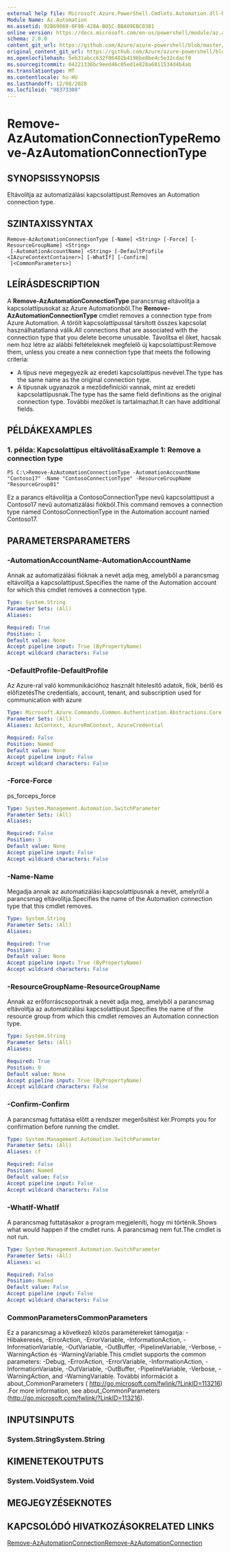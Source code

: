 ```yaml
---
external help file: Microsoft.Azure.PowerShell.Cmdlets.Automation.dll-Help.xml
Module Name: Az.Automation
ms.assetid: 92B69069-0F98-428A-B05C-BBA09EBC0381
online version: https://docs.microsoft.com/en-us/powershell/module/az.automation/remove-azautomationconnectiontype
schema: 2.0.0
content_git_url: https://github.com/Azure/azure-powershell/blob/master/src/Automation/Automation/help/Remove-AzAutomationConnectionType.md
original_content_git_url: https://github.com/Azure/azure-powershell/blob/master/src/Automation/Automation/help/Remove-AzAutomationConnectionType.md
ms.openlocfilehash: 5eb31abcc632f06402b4196be8be4c5e32cdacf0
ms.sourcegitcommit: 04221336bc9eed46c05ed1e828a6811534d4b4ab
ms.translationtype: MT
ms.contentlocale: hu-HU
ms.lasthandoff: 12/08/2020
ms.locfileid: "98373308"
---
```

# <span data-ttu-id="47bf5-101">Remove-AzAutomationConnectionType</span><span class="sxs-lookup"><span data-stu-id="47bf5-101">Remove-AzAutomationConnectionType</span></span>

## <span data-ttu-id="47bf5-102">SYNOPSIS</span><span class="sxs-lookup"><span data-stu-id="47bf5-102">SYNOPSIS</span></span>
<span data-ttu-id="47bf5-103">Eltávolítja az automatizálási kapcsolattípust.</span><span class="sxs-lookup"><span data-stu-id="47bf5-103">Removes an Automation connection type.</span></span>

## <span data-ttu-id="47bf5-104">SZINTAXIS</span><span class="sxs-lookup"><span data-stu-id="47bf5-104">SYNTAX</span></span>

```
Remove-AzAutomationConnectionType [-Name] <String> [-Force] [-ResourceGroupName] <String>
 [-AutomationAccountName] <String> [-DefaultProfile <IAzureContextContainer>] [-WhatIf] [-Confirm]
 [<CommonParameters>]
```

## <span data-ttu-id="47bf5-105">LEÍRÁS</span><span class="sxs-lookup"><span data-stu-id="47bf5-105">DESCRIPTION</span></span>
<span data-ttu-id="47bf5-106">A **Remove-AzAutomationConnectionType** parancsmag eltávolítja a kapcsolattípusokat az Azure Automationből.</span><span class="sxs-lookup"><span data-stu-id="47bf5-106">The **Remove-AzAutomationConnectionType** cmdlet removes a connection type from Azure Automation.</span></span>
<span data-ttu-id="47bf5-107">A törölt kapcsolattípussal társított összes kapcsolat használhatatlanná válik.</span><span class="sxs-lookup"><span data-stu-id="47bf5-107">All connections that are associated with the connection type that you delete become unusable.</span></span>
<span data-ttu-id="47bf5-108">Távolítsa el őket, hacsak nem hoz létre az alábbi feltételeknek megfelelő új kapcsolattípust:</span><span class="sxs-lookup"><span data-stu-id="47bf5-108">Remove them, unless you create a new connection type that meets the following criteria:</span></span> 
- <span data-ttu-id="47bf5-109">A típus neve megegyezik az eredeti kapcsolattípus nevével.</span><span class="sxs-lookup"><span data-stu-id="47bf5-109">The type has the same name as the original connection type.</span></span> 
- <span data-ttu-id="47bf5-110">A típusnak ugyanazok a meződefiníciói vannak, mint az eredeti kapcsolattípusnak.</span><span class="sxs-lookup"><span data-stu-id="47bf5-110">The type has the same field definitions as the original connection type.</span></span>
<span data-ttu-id="47bf5-111">További mezőket is tartalmazhat.</span><span class="sxs-lookup"><span data-stu-id="47bf5-111">It can have additional fields.</span></span>

## <span data-ttu-id="47bf5-112">PÉLDÁK</span><span class="sxs-lookup"><span data-stu-id="47bf5-112">EXAMPLES</span></span>

### <span data-ttu-id="47bf5-113">1. példa: Kapcsolattípus eltávolítása</span><span class="sxs-lookup"><span data-stu-id="47bf5-113">Example 1: Remove a connection type</span></span>
```
PS C:\>Remove-AzAutomationConnectionType -AutomationAccountName "Contoso17" -Name "ContosoConnectionType" -ResourceGroupName "ResourceGroup01"
```

<span data-ttu-id="47bf5-114">Ez a parancs eltávolítja a ContosoConnectionType nevű kapcsolattípust a Contoso17 nevű automatizálási fiókból.</span><span class="sxs-lookup"><span data-stu-id="47bf5-114">This command removes a connection type named ContosoConnectionType in the Automation account named Contoso17.</span></span>

## <span data-ttu-id="47bf5-115">PARAMETERS</span><span class="sxs-lookup"><span data-stu-id="47bf5-115">PARAMETERS</span></span>

### <span data-ttu-id="47bf5-116">-AutomationAccountName</span><span class="sxs-lookup"><span data-stu-id="47bf5-116">-AutomationAccountName</span></span>
<span data-ttu-id="47bf5-117">Annak az automatizálási fióknak a nevét adja meg, amelyből a parancsmag eltávolítja a kapcsolattípust.</span><span class="sxs-lookup"><span data-stu-id="47bf5-117">Specifies the name of the Automation account for which this cmdlet removes a connection type.</span></span>

```yaml
Type: System.String
Parameter Sets: (All)
Aliases:

Required: True
Position: 1
Default value: None
Accept pipeline input: True (ByPropertyName)
Accept wildcard characters: False
```

### <span data-ttu-id="47bf5-118">-DefaultProfile</span><span class="sxs-lookup"><span data-stu-id="47bf5-118">-DefaultProfile</span></span>
<span data-ttu-id="47bf5-119">Az Azure-ral való kommunikációhoz használt hitelesítő adatok, fiók, bérlő és előfizetés</span><span class="sxs-lookup"><span data-stu-id="47bf5-119">The credentials, account, tenant, and subscription used for communication with azure</span></span>

```yaml
Type: Microsoft.Azure.Commands.Common.Authentication.Abstractions.Core.IAzureContextContainer
Parameter Sets: (All)
Aliases: AzContext, AzureRmContext, AzureCredential

Required: False
Position: Named
Default value: None
Accept pipeline input: False
Accept wildcard characters: False
```

### <span data-ttu-id="47bf5-120">-Force</span><span class="sxs-lookup"><span data-stu-id="47bf5-120">-Force</span></span>
<span data-ttu-id="47bf5-121">ps_force</span><span class="sxs-lookup"><span data-stu-id="47bf5-121">ps_force</span></span>

```yaml
Type: System.Management.Automation.SwitchParameter
Parameter Sets: (All)
Aliases:

Required: False
Position: 3
Default value: None
Accept pipeline input: False
Accept wildcard characters: False
```

### <span data-ttu-id="47bf5-122">-Name</span><span class="sxs-lookup"><span data-stu-id="47bf5-122">-Name</span></span>
<span data-ttu-id="47bf5-123">Megadja annak az automatizálási kapcsolattípusnak a nevét, amelyről a parancsmag eltávolítja.</span><span class="sxs-lookup"><span data-stu-id="47bf5-123">Specifies the name of the Automation connection type that this cmdlet removes.</span></span>

```yaml
Type: System.String
Parameter Sets: (All)
Aliases:

Required: True
Position: 2
Default value: None
Accept pipeline input: True (ByPropertyName)
Accept wildcard characters: False
```

### <span data-ttu-id="47bf5-124">-ResourceGroupName</span><span class="sxs-lookup"><span data-stu-id="47bf5-124">-ResourceGroupName</span></span>
<span data-ttu-id="47bf5-125">Annak az erőforráscsoportnak a nevét adja meg, amelyből a parancsmag eltávolítja az automatizálási kapcsolattípust.</span><span class="sxs-lookup"><span data-stu-id="47bf5-125">Specifies the name of the resource group from which this cmdlet removes an Automation connection type.</span></span>

```yaml
Type: System.String
Parameter Sets: (All)
Aliases:

Required: True
Position: 0
Default value: None
Accept pipeline input: True (ByPropertyName)
Accept wildcard characters: False
```

### <span data-ttu-id="47bf5-126">-Confirm</span><span class="sxs-lookup"><span data-stu-id="47bf5-126">-Confirm</span></span>
<span data-ttu-id="47bf5-127">A parancsmag futtatása előtt a rendszer megerősítést kér.</span><span class="sxs-lookup"><span data-stu-id="47bf5-127">Prompts you for confirmation before running the cmdlet.</span></span>

```yaml
Type: System.Management.Automation.SwitchParameter
Parameter Sets: (All)
Aliases: cf

Required: False
Position: Named
Default value: False
Accept pipeline input: False
Accept wildcard characters: False
```

### <span data-ttu-id="47bf5-128">-WhatIf</span><span class="sxs-lookup"><span data-stu-id="47bf5-128">-WhatIf</span></span>
<span data-ttu-id="47bf5-129">A parancsmag futtatásakor a program megjeleníti, hogy mi történik.</span><span class="sxs-lookup"><span data-stu-id="47bf5-129">Shows what would happen if the cmdlet runs.</span></span>
<span data-ttu-id="47bf5-130">A parancsmag nem fut.</span><span class="sxs-lookup"><span data-stu-id="47bf5-130">The cmdlet is not run.</span></span>

```yaml
Type: System.Management.Automation.SwitchParameter
Parameter Sets: (All)
Aliases: wi

Required: False
Position: Named
Default value: False
Accept pipeline input: False
Accept wildcard characters: False
```

### <span data-ttu-id="47bf5-131">CommonParameters</span><span class="sxs-lookup"><span data-stu-id="47bf5-131">CommonParameters</span></span>
<span data-ttu-id="47bf5-132">Ez a parancsmag a következő közös paramétereket támogatja: -Hibakeresés, -ErrorAction, -ErrorVariable, -InformationAction, -InformationVariable, -OutVariable, -OutBuffer, -PipelineVariable, -Verbose, -WarningAction és -WarningVariable.</span><span class="sxs-lookup"><span data-stu-id="47bf5-132">This cmdlet supports the common parameters: -Debug, -ErrorAction, -ErrorVariable, -InformationAction, -InformationVariable, -OutVariable, -OutBuffer, -PipelineVariable, -Verbose, -WarningAction, and -WarningVariable.</span></span> <span data-ttu-id="47bf5-133">További információt a about_CommonParameters ( http://go.microsoft.com/fwlink/?LinkID=113216) .</span><span class="sxs-lookup"><span data-stu-id="47bf5-133">For more information, see about_CommonParameters (http://go.microsoft.com/fwlink/?LinkID=113216).</span></span>

## <span data-ttu-id="47bf5-134">INPUTS</span><span class="sxs-lookup"><span data-stu-id="47bf5-134">INPUTS</span></span>

### <span data-ttu-id="47bf5-135">System.String</span><span class="sxs-lookup"><span data-stu-id="47bf5-135">System.String</span></span>

## <span data-ttu-id="47bf5-136">KIMENETEK</span><span class="sxs-lookup"><span data-stu-id="47bf5-136">OUTPUTS</span></span>

### <span data-ttu-id="47bf5-137">System.Void</span><span class="sxs-lookup"><span data-stu-id="47bf5-137">System.Void</span></span>

## <span data-ttu-id="47bf5-138">MEGJEGYZÉSEK</span><span class="sxs-lookup"><span data-stu-id="47bf5-138">NOTES</span></span>

## <span data-ttu-id="47bf5-139">KAPCSOLÓDÓ HIVATKOZÁSOK</span><span class="sxs-lookup"><span data-stu-id="47bf5-139">RELATED LINKS</span></span>

[<span data-ttu-id="47bf5-140">Remove-AzAutomationConnection</span><span class="sxs-lookup"><span data-stu-id="47bf5-140">Remove-AzAutomationConnection</span></span>](./Remove-AzAutomationConnection.md)


